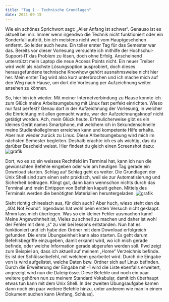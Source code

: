 ```yaml
---
title: "Tag 1 - Technische Grundlagen"
date: 2021-09-15
---
```


Wie ein schönes Sprichwort sagt: „Aller Anfang ist schwer“. Genauso ist es aktuell bei mir. Immer wenn irgendwo die Technik nicht funktioniert oder ein Sonderfall auftritt, bin ich meistens nicht weit vom Hauptgeschehen entfernt. So leider auch heute. Ein toller erster Tag für das Semester war das. Bereits vor dieser Vorlesung versuchte ich mithilfe der Hochschul-Support-IT das Problem zu lösen, doch ohne Erfolg. Anscheinend unterstützt mein Laptop die neue Access Points nicht. Ein neuer Treiber wird wohl als nächste Lösungsoption ausprobiert, doch dieses herausgefundene technische Knowhow gehört ausnahmsweise nicht hier her. Mein erster Tag wird also kurz unterbrochen und ich mache mich auf den Weg nach Hause, um dort die Vorlesung per Aufzeichnung weiter ansehen zu können. 

So, hier bin ich wieder. Mit meiner Internetverbindung zu Hause konnte ich zum Glück meine Arbeitsumgebung mit Linux fast perfekt einrichten. Wieso nur fast perfekt? Genau dort in der Aufzeichnung der Vorlesung, in welcher die Einrichtung mit allen gemacht wurde, war der Aufzeichnungsknopf nicht getätigt worden. Ach, mein Glück heute. Erfreulicherweise gibt es ein kleines Gerät names Smartphone, mit welchem ich in Sekundenschnelle meine StudienkollegInnen erreichen kann und kompetente Hilfe erhalte. Aber nun wieder zurück zu Linux. Diese Arbeitsumgebung wird mich im nächsten Semester begleiten. Deshalb erachte ich es als wichtig, das du darüber Bescheid weisst. Hier findest du gleich einen Screenshot dazu:
 ![grafik](https://user-images.githubusercontent.com/90958264/149912683-94c80345-9b44-4be4-95b9-f840944f45ee.png)

Dort, wo es so ein weisses Rechtfeld im Terminal hat, kann ich nun die gewünschten Befehle eingeben oder wie am heutigen Tag gerade ein Download starten.
Schlag auf Schlag geht es weiter. Die Grundlagen der Unix Shell sind zum einen sehr praktisch, weil sie zur Automatisierung und Sicherheit beitragen. Klingt gut, dann kann wennschon nichts durch das Terminal und mein Eintippen von Befehlen kaputt gehen. Mittels des Terminals werden die benötigten Materialien heruntergeladen. 
 ![grafik](https://user-images.githubusercontent.com/90958264/149912829-b3ed9c04-4f87-48a3-883b-ee07b7331d8c.png)

Sieht richtig chinesisch aus, für dich auch? Aber huch, wieso steht den da „404 Not Found“. Irgendwas hat wohl beim ersten Versuch nicht geklappt. Mmm lass mich überlegen. Was so ein kleiner Fehler ausmachen kann! Meine Angewohnheit ist, Vieles zu schnell zu machen und daher ist wohl der Fehler mit dem „s“ zu viel bei lessons entstanden. Nun hat es funktioniert und ich habe den Ordner mit dem Download erfolgreich gefunden. 
Die erste Übungseinheit kann also starten. Es geht darum Befehlsbegriffe einzugeben, damit erkannt wird, wo ich mich gerade befinde, oder welche Information gerade abgerufen werden soll. Pwd zeigt zum Beispiel an, dass ich aktuell auf meinem „Home“ Verzeichnis befinde. Es ist der Schlüsselbefehl, mit welchem gearbeitet wird. Durch die Eingabe von ls wird aufgelistet, welche Daten bzw. Ordner sich auf Linux befinden. Durch die Erweiterung der Eingabe mit -1 wird die Liste ebenfalls erweitert, angezeigt wird nun die Dateigrösse. Diese Befehle und noch ein paar weitere gehören nun zu meinem Standard Vokabular, damit ich überhaupt etwas tun kann mit dem Unix Shell. In der zweiten Übungsaufgabe kamen dann noch ein paar weitere Befehle hinzu, unter anderem wie man in einem Dokument suchen kann (Anfang, Schluss). 

